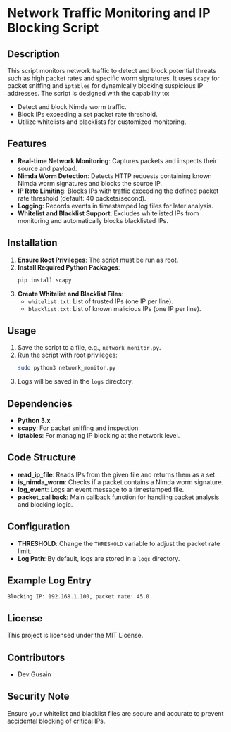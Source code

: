
# Network Traffic Monitoring and IP Blocking Script

## Description
This script monitors network traffic to detect and block potential threats such as high packet rates and specific worm signatures. It uses `scapy` for packet sniffing and `iptables` for dynamically blocking suspicious IP addresses. The script is designed with the capability to:
- Detect and block Nimda worm traffic.
- Block IPs exceeding a set packet rate threshold.
- Utilize whitelists and blacklists for customized monitoring.

## Features
- **Real-time Network Monitoring**: Captures packets and inspects their source and payload.
- **Nimda Worm Detection**: Detects HTTP requests containing known Nimda worm signatures and blocks the source IP.
- **IP Rate Limiting**: Blocks IPs with traffic exceeding the defined packet rate threshold (default: 40 packets/second).
- **Logging**: Records events in timestamped log files for later analysis.
- **Whitelist and Blacklist Support**: Excludes whitelisted IPs from monitoring and automatically blocks blacklisted IPs.

## Installation
1. **Ensure Root Privileges**: The script must be run as root.
2. **Install Required Python Packages**:
   ```bash
   pip install scapy
   ```
3. **Create Whitelist and Blacklist Files**:
   - `whitelist.txt`: List of trusted IPs (one IP per line).
   - `blacklist.txt`: List of known malicious IPs (one IP per line).

## Usage
1. Save the script to a file, e.g., `network_monitor.py`.
2. Run the script with root privileges:
   ```bash
   sudo python3 network_monitor.py
   ```
3. Logs will be saved in the `logs` directory.

## Dependencies
- **Python 3.x**
- **scapy**: For packet sniffing and inspection.
- **iptables**: For managing IP blocking at the network level.

## Code Structure
- **read_ip_file**: Reads IPs from the given file and returns them as a set.
- **is_nimda_worm**: Checks if a packet contains a Nimda worm signature.
- **log_event**: Logs an event message to a timestamped file.
- **packet_callback**: Main callback function for handling packet analysis and blocking logic.

## Configuration
- **THRESHOLD**: Change the `THRESHOLD` variable to adjust the packet rate limit.
- **Log Path**: By default, logs are stored in a `logs` directory.

## Example Log Entry
```
Blocking IP: 192.168.1.100, packet rate: 45.0
```

## License
This project is licensed under the MIT License.

## Contributors
- Dev Gusain

## Security Note
Ensure your whitelist and blacklist files are secure and accurate to prevent accidental blocking of critical IPs.
